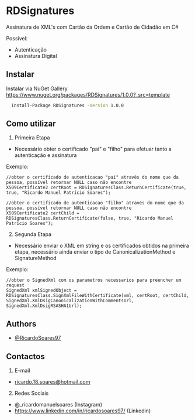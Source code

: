 
# RDSignatures

Assinatura de XML's com Cartão da Ordem e Cartão de Cidadão em C#

Possível:
- Autenticação
- Assinatura Digital


## Instalar

Instalar via NuGet Gallery
https://www.nuget.org/packages/RDSignatures/1.0.0?_src=template

```bash
  Install-Package RDSignatures -Version 1.0.0
```
    
## Como utilizar

1) Primeira Etapa
- Necessário obter o certificado "pai" e "filho" para efetuar tanto a autenticação e assinatura

Exemplo:

    //obter o certificado de autenticacao "pai" através do nome que da pessoa, possível retornar NULL caso não encontre
    X509Certificate2 certRoot = RDSignaturesClass.ReturnCertificate(true, true, "Ricardo Manuel Patrício Soares");
    
    //obter o certificado de autenticacao "filho" através do nome que da pessoa, possível retornar NULL caso não encontre
    X509Certificate2 certChild = RDSignaturesClass.ReturnCertificate(false, true, "Ricardo Manuel Patrício Soares");

2) Segunda Etapa
- Necessário enviar o XML em string e os certificados obtidos na primeira etapa, necessário ainda enviar o tipo de CanonicalizationMethod e SignatureMethod

Exemplo:

    //obter o SignedXml com os parametros necessarios para preencher um request
    SignedXml xmlSignedObject = RDSignaturesClass.SignXmlFileWithCertificate(xml, certRoot, certChild, SignedXml.XmlDsigCanonicalizationWithCommentsUrl, SignedXml.XmlDsigRSASHA1Url);


## Authors

- [@RicardoSoares97](https://github.com/RicardoSoares97)


## Contactos
1) E-mail
- ricardo.18.soares@hotmail.com

2) Redes Sociais
- @_ricardomanuelsoares (Instagram)
- https://www.linkedin.com/in/ricardosoares97/ (Linkedin)

